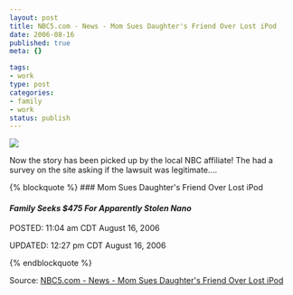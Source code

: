 ```yaml
--- 
layout: post
title: NBC5.com - News - Mom Sues Daughter's Friend Over Lost iPod
date: 2006-08-16
published: true
meta: {}

tags: 
- work
type: post
categories: 
- family
- work
status: publish
---
```

![](http://media.eick.us/2011/05/217165461_33e7028cba_o.png)  

Now the story has been picked up by the local NBC affiliate! The had a survey on the site asking if the lawsuit was legitimate....

 {% blockquote %} ### Mom Sues Daughter's Friend Over Lost iPod

 #### <i>Family Seeks $475 For Apparently Stolen Nano</i>

 

POSTED: 11:04 am CDT August 16, 2006  



UPDATED: 12:27 pm CDT August 16, 2006

{% endblockquote %} 

Source: [NBC5.com - News - Mom Sues Daughter's Friend Over Lost iPod](http://www.nbc5.com/news/9688494/detail.html)

